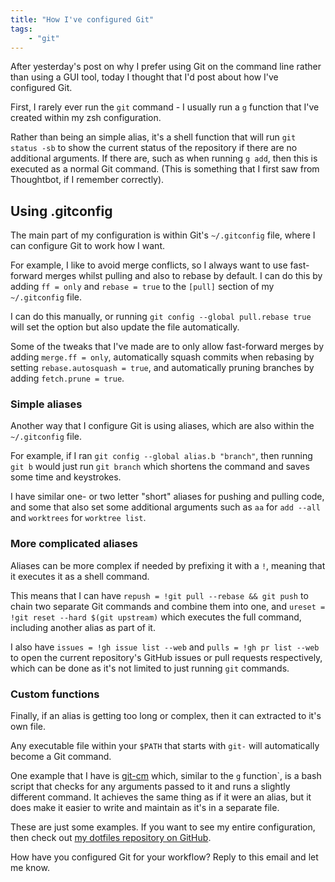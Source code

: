 ```yaml
---
title: "How I've configured Git"
tags:
    - "git"
---
```


After yesterday's post on why I prefer using Git on the command line rather than using a GUI tool, today I thought that I'd post about how I've configured Git.

First, I rarely ever run the `git` command - I usually run a `g` function that I've created within my zsh configuration.

Rather than being an simple alias, it's a shell function that will run `git status -sb` to show the current status of the repository if there are no additional arguments. If there are, such as when running `g add`, then this is executed as a normal Git command. (This is something that I first saw from Thoughtbot, if I remember correctly).

## Using .gitconfig

The main part of my configuration is within Git's `~/.gitconfig` file, where I can configure Git to work how I want.

For example, I like to avoid merge conflicts, so I always want to use fast-forward merges whilst pulling and also to rebase by default. I can do this by adding `ff = only` and `rebase = true` to the `[pull]` section of my `~/.gitconfig` file.

I can do this manually, or running `git config --global pull.rebase true` will set the option but also update the file automatically.

Some of the tweaks that I've made are to only allow fast-forward merges by adding `merge.ff = only`, automatically squash commits when rebasing by setting `rebase.autosquash = true`, and automatically pruning branches by adding `fetch.prune = true`.

### Simple aliases

Another way that I configure Git is using aliases, which are also within the `~/.gitconfig` file.

For example, if I ran `git config --global alias.b "branch"`, then running `git b` would just run `git branch` which shortens the command and saves some time and keystrokes.

I have similar one- or two letter "short" aliases for pushing and pulling code, and some that also set some additional arguments such as `aa` for `add --all` and `worktrees` for `worktree list`.

### More complicated aliases

Aliases can be more complex if needed by prefixing it with a `!`, meaning that it executes it as a shell command.

This means that I can have `repush = !git pull --rebase && git push` to chain two separate Git commands and combine them into one, and `ureset = !git reset --hard $(git upstream)` which executes the full command, including another alias as part of it.

I also have `issues = !gh issue list --web` and `pulls = !gh pr list --web` to open the current repository's GitHub issues or pull requests respectively, which can be done as it's not limited to just running `git` commands.

### Custom functions

Finally, if an alias is getting too long or complex, then it can extracted to it's own file.

Any executable file within your `$PATH` that starts with `git-` will automatically become a Git command.

One example that I have is [git-cm](https://github.com/opdavies/dotfiles/blob/main/bin/bin/git-cm) which, similar to the `g` function`, is a bash script that checks for any arguments passed to it and runs a slightly different command. It achieves the same thing as if it were an alias, but it does make it easier to write and maintain as it's in a separate file.

These are just some examples. If you want to see my entire configuration, then check out [my dotfiles repository on GitHub](https://github.com/opdavies/dotfiles/tree/2b20cd1e59ae3b1fa81074077e855cbdfa02f146/roles/git/files).

How have you configured Git for your workflow? Reply to this email and let me know.
